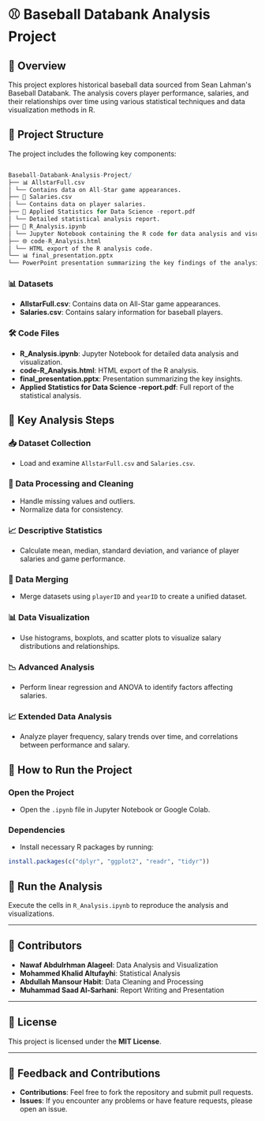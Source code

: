 # ⚾ Baseball Databank Analysis Project

## 📄 Overview
This project explores historical baseball data sourced from Sean Lahman's Baseball Databank. The analysis covers player performance, salaries, and their relationships over time using various statistical techniques and data visualization methods in R.

## 📁 Project Structure
The project includes the following key components:
```r

Baseball-Databank-Analysis-Project/
├── 📊 AllstarFull.csv
│ └── Contains data on All-Star game appearances.
├── 💼 Salaries.csv
│ └── Contains data on player salaries.
├── 📄 Applied Statistics for Data Science -report.pdf
│ └── Detailed statistical analysis report.
├── 📝 R_Analysis.ipynb
│ └── Jupyter Notebook containing the R code for data analysis and visualization.
├── 🌐 code-R_Analysis.html
│ └── HTML export of the R analysis code.
└── 📊 final_presentation.pptx
└── PowerPoint presentation summarizing the key findings of the analysis.

```

### 📊 Datasets
- **AllstarFull.csv**: Contains data on All-Star game appearances.
- **Salaries.csv**: Contains salary information for baseball players.

### 🛠️ Code Files
- **R_Analysis.ipynb**: Jupyter Notebook for detailed data analysis and visualization.
- **code-R_Analysis.html**: HTML export of the R analysis.
- **final_presentation.pptx**: Presentation summarizing the key insights.
- **Applied Statistics for Data Science -report.pdf**: Full report of the statistical analysis.

## 🔎 Key Analysis Steps

### 📥 Dataset Collection
- Load and examine `AllstarFull.csv` and `Salaries.csv`.

### 🧹 Data Processing and Cleaning
- Handle missing values and outliers.
- Normalize data for consistency.

### 📈 Descriptive Statistics
- Calculate mean, median, standard deviation, and variance of player salaries and game performance.

### 🔗 Data Merging
- Merge datasets using `playerID` and `yearID` to create a unified dataset.

### 📊 Data Visualization
- Use histograms, boxplots, and scatter plots to visualize salary distributions and relationships.

### 📉 Advanced Analysis
- Perform linear regression and ANOVA to identify factors affecting salaries.

### 📈 Extended Data Analysis
- Analyze player frequency, salary trends over time, and correlations between performance and salary.

## 🚀 How to Run the Project

### Open the Project
- Open the `.ipynb` file in Jupyter Notebook or Google Colab.

### Dependencies
- Install necessary R packages by running:

```r
install.packages(c("dplyr", "ggplot2", "readr", "tidyr"))
```


## 🚀 **Run the Analysis**

Execute the cells in `R_Analysis.ipynb` to reproduce the analysis and visualizations.

---

## 📝 **Contributors**

- **Nawaf Abdulrhman Alageel**: Data Analysis and Visualization  
- **Mohammed Khalid Altufayhi**: Statistical Analysis  
- **Abdullah Mansour Habit**: Data Cleaning and Processing  
- **Muhammad Saad Al-Sarhani**: Report Writing and Presentation  

---

## 📜 **License**

This project is licensed under the **MIT License**.

---

## 💬 **Feedback and Contributions**

- **Contributions**: Feel free to fork the repository and submit pull requests.  
- **Issues**: If you encounter any problems or have feature requests, please open an issue.
